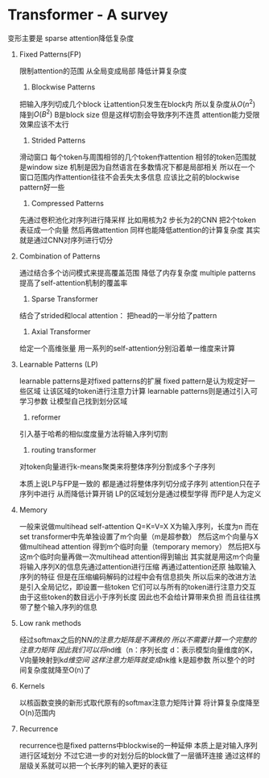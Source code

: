 # Transformer - A survey

变形主要是 sparse attention降低复杂度

1. Fixed Patterns(FP)

    限制attention的范围 从全局变成局部 降低计算复杂度

    1. Blockwise Patterns

    把输入序列切成几个block 让attention只发生在block内 所以复杂度从$O\left(n^{2}\right)$降到$O\left(B^{2}\right)$ B是block size  但是这样切割会导致序列不连贯 attention能力受限 效果应该不太行

    1. Strided Patterns

    滑动窗口 每个token与周围相邻的几个token作attention 相邻的token范围就是window size 机制是因为自然语言在多数情况下都是局部相关 所以在一个窗口范围内作attention往往不会丢失太多信息 应该比之前的blockwise pattern好一些

    1. Compressed Patterns

    先通过卷积池化对序列进行降采样 比如用核为2 步长为2的CNN 把2个token表征成一个向量 然后再做attention 同样也能降低attention的计算复杂度  其实就是通过CNN对序列进行切分

2. Combination of Patterns

    通过结合多个访问模式来提高覆盖范围 降低了内存复杂度 multiple patterns提高了self-attention机制的覆盖率

    1. Sparse Transformer

    结合了strided和local attention： 把head的一半分给了pattern

    1. Axial Transformer

    给定一个高维张量  用一系列的self-attention分别沿着单一维度来计算

3. Learnable Patterns (LP)

    learnable patterns是对fixed patterns的扩展 fixed pattern是认为规定好一些区域 让该区域的token进行注意力计算 learnable patterns则是通过引入可学习参数 让模型自己找到划分区域

    1. reformer

    引入基于哈希的相似度度量方法将输入序列切割

    1. routing transformer

    对token向量进行k-means聚类来将整体序列分割成多个子序列

    本质上说LP与FP是一致的 都是通过将整体序列切分成子序列 attention只在子序列中进行 从而降低计算开销 LP的区域划分是通过模型学得 而FP是人为定义

4. Memory

    一般来说做multihead self-attention Q=K=V=X X为输入序列，长度为n 而在set transformer中先单独设置了m个向量（m是超参数） 然后这m个向量与X做multihead attention 得到m个临时向量（temporary memory） 然后把X与这m个临时向量再做一次multihead attention得到输出 其实就是用这m个向量将输入序列X的信息先通过attention进行压缩 再通过attention还原 抽取输入序列的特征 但是在压缩编码解码的过程中会有信息损失 所以后来的改进方法是引入全局记忆，即设置一些token 它们可以与所有的token进行注意力交互 由于这些token的数目远小于序列长度 因此也不会给计算带来负担 而且往往携带了整个输入序列的信息

5. Low rank methods

    经过softmax之后的N*N的注意力矩阵是不满秩的 所以不需要计算一个完整的注意力矩阵 因此我们可以将n*d维（n：序列长度 d：表示模型向量维度的K，V向量映射到k*d维空间 这样注意力矩阵就变成n*k维 k是超参数 所以整个的时间复杂度就降至O(n)了

6. Kernels

    以核函数变换的新形式取代原有的softmax注意力矩阵计算 将计算复杂度降至O(n)范围内

7. Recurrence

    recurrence也是fixed patterns中blockwise的一种延伸 本质上是对输入序列进行区域划分 不过它进一步的对划分后的block做了一层循环连接 通过这样的层级关系就可以把一个长序列的输入更好的表征